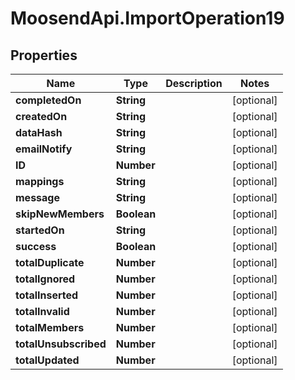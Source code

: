 # MoosendApi.ImportOperation19

## Properties
Name | Type | Description | Notes
------------ | ------------- | ------------- | -------------
**completedOn** | **String** |  | [optional] 
**createdOn** | **String** |  | [optional] 
**dataHash** | **String** |  | [optional] 
**emailNotify** | **String** |  | [optional] 
**ID** | **Number** |  | [optional] 
**mappings** | **String** |  | [optional] 
**message** | **String** |  | [optional] 
**skipNewMembers** | **Boolean** |  | [optional] 
**startedOn** | **String** |  | [optional] 
**success** | **Boolean** |  | [optional] 
**totalDuplicate** | **Number** |  | [optional] 
**totalIgnored** | **Number** |  | [optional] 
**totalInserted** | **Number** |  | [optional] 
**totalInvalid** | **Number** |  | [optional] 
**totalMembers** | **Number** |  | [optional] 
**totalUnsubscribed** | **Number** |  | [optional] 
**totalUpdated** | **Number** |  | [optional] 


